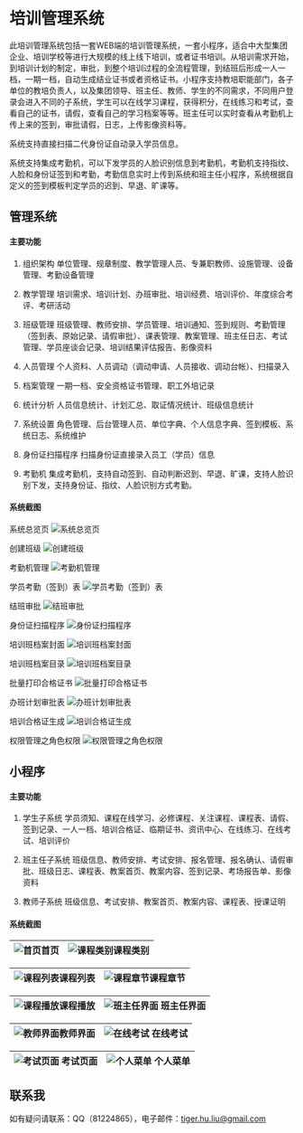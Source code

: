 # 培训管理系统
此培训管理系统包括一套WEB端的培训管理系统，一套小程序，适合中大型集团企业、培训学校等进行大规模的线上线下培训，或者证书培训。从培训需求开始，到培训计划的制定，审批，到整个培训过程的全流程管理，到结班后形成一人一档，一期一档，自动生成结业证书或者资格证书。小程序支持教培职能部门，各子单位的教培负责人，以及集团领导、班主任、教师、学生的不同需求，不同用户登录会进入不同的子系统，学生可以在线学习课程，获得积分，在线练习和考试，查看自己的证书，请假，查看自己的学习档案等等。班主任可以实时查看从考勤机上传上来的签到，审批请假，日志，上传影像资料等。

系统支持直接扫描二代身份证自动录入学员信息。

系统支持集成考勤机，可以下发学员的人脸识别信息到考勤机，考勤机支持指纹、人脸和身份证签到和考勤，考勤信息实时上传到系统和班主任小程序，系统根据自定义的签到模板判定学员的迟到、早退、旷课等。

## 管理系统
#### 主要功能
1. 组织架构
单位管理、规章制度、教学管理人员、专兼职教师、设施管理、设备管理、考勤设备管理

2. 教学管理
培训需求、培训计划、办班审批、培训经费、培训评价、年度综合考评、考研活动

3. 班级管理
班级管理、教师安排、学员管理、培训通知、签到规则、考勤管理（签到表、原始记录、请假审批）、课表管理、教案管理、班主任日志、考试管理、学员座谈会记录、培训结果评估报告、影像资料

4. 人员管理
个人资料、人员调动（调动申请、人员接收、调动台帐）、扫描录入

5. 档案管理
一期一档、安全资格证书管理、职工外培记录

6. 统计分析
人员信息统计、计划汇总、取证情况统计、班级信息统计

7. 系统设置
角色管理、后台管理人员、单位字典、个人信息字典、签到模板、系统日志、系统维护

8. 身份证扫描程序
扫描身份证直接录入员工（学员）信息

9.  考勤机
集成考勤机，支持自动签到、自动判断迟到、早退、旷课，支持人脸识别下发，支持身份证、指纹、人脸识别方式考勤。


#### 系统截图
系统总览页
![系统总览页](doc/images/train/1.jpg)

创建班级
![创建班级](doc/images/train/2.jpg)

考勤机管理
![考勤机管理](doc/images/train/3.jpg)

学员考勤（签到）表
![学员考勤（签到）表](doc/images/train/4.jpg)

结班审批
![结班审批](doc/images/train/5.jpg)

身份证扫描程序
![身份证扫描程序](doc/images/train/6.jpg)

培训班档案封面
![培训班档案封面](doc/images/train/7.jpg)

培训班档案目录
![培训班档案目录](doc/images/train/8.jpg)

批量打印合格证书
![批量打印合格证书](doc/images/train/9.jpg)

办班计划审批表
![办班计划审批表](doc/images/train/10.jpg)

培训合格证生成
![培训合格证生成](doc/images/train/11.jpg)

权限管理之角色权限
![权限管理之角色权限](doc/images/train/12.jpg)



## 小程序
#### 主要功能
1. 学生子系统
学员须知、课程在线学习、必修课程、关注课程、课程表、请假、签到记录、一人一档、培训合格证、临期证书、资讯中心、在线练习、在线考试、培训评价

2. 班主任子系统
班级信息、教师安排、考试安排、报名管理、报名确认、请假审批、班级日志、课程表、教案首页、教案内容、签到记录、考场报告单、影像资料

3. 教师子系统
班级信息、考试安排、教案首页、教案内容、课程表、授课证明


#### 系统截图

![首页](doc/images/small/1.jpg)首页 | ![课程类别](doc/images/small/1-2.jpg)课程类别
---|---

![课程列表](doc/images/small/2.jpg)课程列表 | ![课程章节](doc/images/small/3.jpg)课程章节
---|---

![课程播放](doc/images/small/4.jpg)课程播放 | ![班主任界面](doc/images/small/5.jpg) 班主任界面
---|---

![教师界面](doc/images/small/6.jpg)教师界面 | ![在线考试](doc/images/small/7.jpg) 在线考试
---|---

![考试页面](doc/images/small/8.jpg) 考试页面 | ![个人菜单](doc/images/small/9.jpg) 个人菜单
---|---


## 联系我
如有疑问请联系：QQ（81224865），电子邮件：tiger.hu.liu@gmail.com
